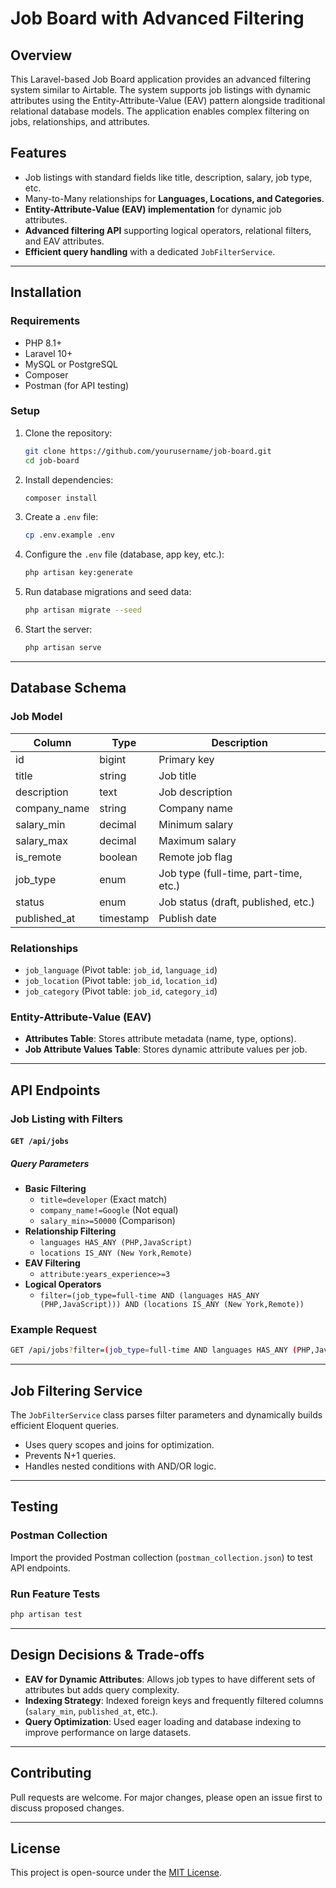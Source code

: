 # Job Board with Advanced Filtering

## Overview
This Laravel-based Job Board application provides an advanced filtering system similar to Airtable. The system supports job listings with dynamic attributes using the Entity-Attribute-Value (EAV) pattern alongside traditional relational database models. The application enables complex filtering on jobs, relationships, and attributes.

## Features
- Job listings with standard fields like title, description, salary, job type, etc.
- Many-to-Many relationships for **Languages, Locations, and Categories**.
- **Entity-Attribute-Value (EAV) implementation** for dynamic job attributes.
- **Advanced filtering API** supporting logical operators, relational filters, and EAV attributes.
- **Efficient query handling** with a dedicated `JobFilterService`.

---

## Installation
### Requirements
- PHP 8.1+
- Laravel 10+
- MySQL or PostgreSQL
- Composer
- Postman (for API testing)

### Setup
1. Clone the repository:
   ```bash
   git clone https://github.com/yourusername/job-board.git
   cd job-board
   ```
2. Install dependencies:
   ```bash
   composer install
   ```
3. Create a `.env` file:
   ```bash
   cp .env.example .env
   ```
4. Configure the `.env` file (database, app key, etc.):
   ```bash
   php artisan key:generate
   ```
5. Run database migrations and seed data:
   ```bash
   php artisan migrate --seed
   ```
6. Start the server:
   ```bash
   php artisan serve
   ```

---

## Database Schema

### Job Model
| Column         | Type        | Description                     |
|--------------|-----------|------------------------------|
| id           | bigint    | Primary key                  |
| title        | string    | Job title                    |
| description  | text      | Job description              |
| company_name | string    | Company name                 |
| salary_min   | decimal   | Minimum salary               |
| salary_max   | decimal   | Maximum salary               |
| is_remote    | boolean   | Remote job flag              |
| job_type     | enum      | Job type (full-time, part-time, etc.) |
| status       | enum      | Job status (draft, published, etc.) |
| published_at | timestamp | Publish date                 |

### Relationships
- `job_language` (Pivot table: `job_id`, `language_id`)
- `job_location` (Pivot table: `job_id`, `location_id`)
- `job_category` (Pivot table: `job_id`, `category_id`)

### Entity-Attribute-Value (EAV)
- **Attributes Table**: Stores attribute metadata (name, type, options).
- **Job Attribute Values Table**: Stores dynamic attribute values per job.

---

## API Endpoints
### Job Listing with Filters
#### `GET /api/jobs`
##### Query Parameters
- **Basic Filtering**
  - `title=developer` (Exact match)
  - `company_name!=Google` (Not equal)
  - `salary_min>=50000` (Comparison)
- **Relationship Filtering**
  - `languages HAS_ANY (PHP,JavaScript)`
  - `locations IS_ANY (New York,Remote)`
- **EAV Filtering**
  - `attribute:years_experience>=3`
- **Logical Operators**
  - `filter=(job_type=full-time AND (languages HAS_ANY (PHP,JavaScript))) AND (locations IS_ANY (New York,Remote))`

### Example Request
```bash
GET /api/jobs?filter=(job_type=full-time AND languages HAS_ANY (PHP,JavaScript))
```

---

## Job Filtering Service
The `JobFilterService` class parses filter parameters and dynamically builds efficient Eloquent queries.
- Uses query scopes and joins for optimization.
- Prevents N+1 queries.
- Handles nested conditions with AND/OR logic.

---

## Testing
### Postman Collection
Import the provided Postman collection (`postman_collection.json`) to test API endpoints.

### Run Feature Tests
```bash
php artisan test
```

---

## Design Decisions & Trade-offs
- **EAV for Dynamic Attributes**: Allows job types to have different sets of attributes but adds query complexity.
- **Indexing Strategy**: Indexed foreign keys and frequently filtered columns (`salary_min`, `published_at`, etc.).
- **Query Optimization**: Used eager loading and database indexing to improve performance on large datasets.

---

## Contributing
Pull requests are welcome. For major changes, please open an issue first to discuss proposed changes.

---

## License
This project is open-source under the [MIT License](LICENSE).

